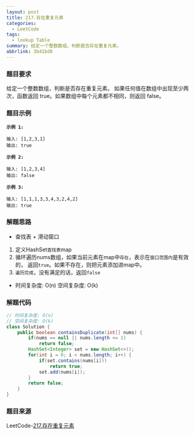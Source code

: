 ```yaml
---
layout: post
title: 217.存在重复元素
categories:
  - LeetCode
tags:
  - lookup Table
summary: 给定一个整数数组，判断是否存在重复元素。
abbrlink: 3b41bd8
---
```


### 题目要求
给定一个整数数组，判断是否存在重复元素。
如果任何值在数组中出现至少两次，函数返回 true。如果数组中每个元素都不相同，则返回 false。

### 题目示例
**`示例 1:`**
```
输入: [1,2,3,1]
输出: true
```

**`示例 2:`**
```
输入: [1,2,3,4]
输出: false
```

**`示例 3:`**
```
输入: [1,1,1,3,3,4,3,2,4,2]
输出: true
```

### 解题思路
- 查找表 + 滑动窗口
1. 定义HashSet`查找表`map
1. 循环遍历nums数组，如果当前元素在map中`存在`，表示在`窗口范围内`是有效的， 返回`true`。如果不存在，则把元素添加进map中。
1. `遍历完成`，没有满足的话，返回`false`

- 时间复杂度: O(n)  空间复杂度: O(k)

### 解题代码
```java
// 时间复杂度: O(n)
// 空间复杂度: O(k)
class Solution {
    public boolean containsDuplicate(int[] nums) {
        if(nums == null || nums.length <= 1)
            return false;
        HashSet<Integer> set = new HashSet<>();
        for(int i = 0; i < nums.length; i++) {
            if(set.contains(nums[i]))
                return true;
            set.add(nums[i]);
        }
        return false;
    }
}
```

### 题目来源
LeetCode-[217.存在重复元素](https://leetcode-cn.com/problems/contains-duplicate/)
